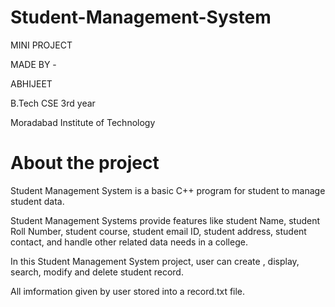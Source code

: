 # Student-Management-System

MINI PROJECT

MADE BY -

ABHIJEET

B.Tech CSE 3rd year

Moradabad Institute of Technology

# About the project

Student Management System is a basic C++ program for student to manage student data.

Student Management Systems provide features like student Name, student Roll Number, student course, student email ID, student address, student contact, and handle other related data needs in a college.

In this Student Management System project, user can create , display, search, modify and delete student record.

All imformation given by user stored into a record.txt file.
